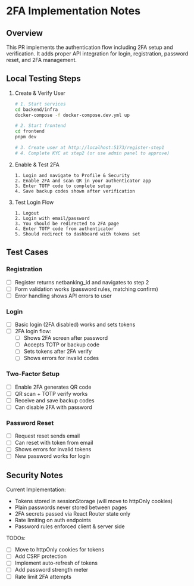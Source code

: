 # 2FA Implementation Notes

## Overview
This PR implements the authentication flow including 2FA setup and verification. It adds proper API integration for login, registration, password reset, and 2FA management.

## Local Testing Steps

1. Create & Verify User
   ```bash
   # 1. Start services
   cd backend/infra
   docker-compose -f docker-compose.dev.yml up
   
   # 2. Start frontend
   cd frontend
   pnpm dev
   
   # 3. Create user at http://localhost:5173/register-step1
   # 4. Complete KYC at step2 (or use admin panel to approve)
   ```

2. Enable & Test 2FA
   ```
   1. Login and navigate to Profile & Security
   2. Enable 2FA and scan QR in your authenticator app
   3. Enter TOTP code to complete setup
   4. Save backup codes shown after verification
   ```

3. Test Login Flow
   ```
   1. Logout
   2. Login with email/password
   3. You should be redirected to 2FA page
   4. Enter TOTP code from authenticator
   5. Should redirect to dashboard with tokens set
   ```

## Test Cases

### Registration
- [ ] Register returns netbanking_id and navigates to step 2
- [ ] Form validation works (password rules, matching confirm)
- [ ] Error handling shows API errors to user

### Login
- [ ] Basic login (2FA disabled) works and sets tokens
- [ ] 2FA login flow:
  - [ ] Shows 2FA screen after password
  - [ ] Accepts TOTP or backup code
  - [ ] Sets tokens after 2FA verify
  - [ ] Shows errors for invalid codes

### Two-Factor Setup  
- [ ] Enable 2FA generates QR code
- [ ] QR scan + TOTP verify works
- [ ] Receive and save backup codes
- [ ] Can disable 2FA with password

### Password Reset
- [ ] Request reset sends email
- [ ] Can reset with token from email
- [ ] Shows errors for invalid tokens
- [ ] New password works for login

## Security Notes

Current Implementation:
- Tokens stored in sessionStorage (will move to httpOnly cookies)
- Plain passwords never stored between pages
- 2FA secrets passed via React Router state only
- Rate limiting on auth endpoints
- Password rules enforced client & server side

TODOs:
- [ ] Move to httpOnly cookies for tokens
- [ ] Add CSRF protection
- [ ] Implement auto-refresh of tokens
- [ ] Add password strength meter
- [ ] Rate limit 2FA attempts